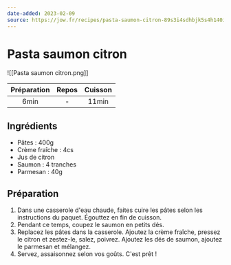 ```yaml
---
date-added: 2023-02-09
source: https://jow.fr/recipes/pasta-saumon-citron-89s3i4sdhbjk5s4h140i
---
```


# Pasta saumon citron

![[Pasta saumon citron.png]]

| Préparation | Repos | Cuisson |
|:-----------:|:-----:|:-------:|
|    6min     |   -   |  11min  |

## Ingrédients

- Pâtes : 400g
- Crème fraîche : 4cs
- Jus de citron
- Saumon : 4 tranches
- Parmesan : 40g

## Préparation

1. Dans une casserole d'eau chaude, faites cuire les pâtes selon les instructions du paquet. Égouttez en fin de cuisson.
2. Pendant ce temps, coupez le saumon en petits dés.
3. Replacez les pâtes dans la casserole. Ajoutez la crème fraîche, pressez le citron et zestez-le, salez, poivrez. Ajoutez les dés de saumon, ajoutez le parmesan et mélangez.
4. Servez, assaisonnez selon vos goûts. C'est prêt !
